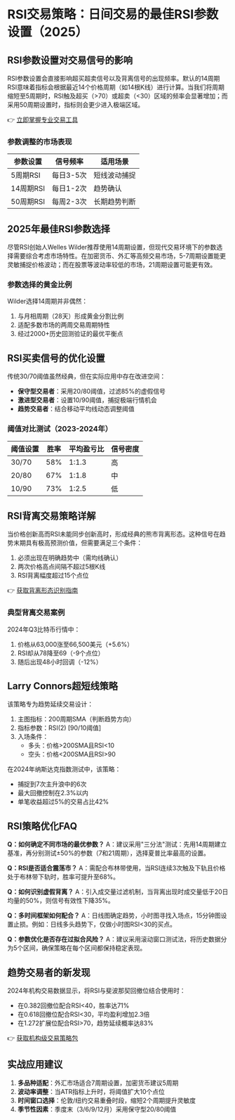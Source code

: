 # RSI交易策略：日间交易的最佳RSI参数设置（2025）

## RSI参数设置对交易信号的影响

RSI参数设置会直接影响超买超卖信号以及背离信号的出现频率。默认的14周期RSI意味着指标会根据最近14个价格周期（如14根K线）进行计算。当我们将周期缩短至5周期时，RSI触及超买（>70）或超卖（<30）区域的频率会显著增加；而采用50周期设置时，指标则会更少进入极端区域。

👉 [立即掌握专业交易工具](https://bit.ly/okx_welcome)

### 参数调整的市场表现
| 参数设置 | 信号频率 | 适用场景 |
|---------|---------|---------|
| 5周期RSI | 每日3-5次 | 短线波动捕捉 |
| 14周期RSI | 每日1-2次 | 趋势确认 |
| 50周期RSI | 每周2-3次 | 长期趋势判断 |

## 2025年最佳RSI参数选择

尽管RSI创始人Welles Wilder推荐使用14周期设置，但现代交易环境下的参数选择需要综合考虑市场特性。在加密货币、外汇等高频交易市场，5-7周期设置能更灵敏捕捉价格波动；而在股票等波动率较低的市场，21周期设置可能更有效。

### 参数选择的黄金比例
Wilder选择14周期并非偶然：
1. 与月相周期（28天）形成黄金分割比例
2. 适配多数市场的两周交易周期特性
3. 经过2000+历史回测验证的最优平衡点

## RSI买卖信号的优化设置

传统30/70阈值虽然经典，但在实际应用中存在改进空间：
- **保守型交易者**：采用20/80阈值，过滤85%的虚假信号
- **激进型交易者**：设置10/90阈值，捕捉极端行情机会
- **趋势交易者**：结合移动平均线动态调整阈值

### 阈值对比测试（2023-2024年）
| 阈值设置 | 胜率 | 平均盈亏比 | 信号密度 |
|---------|-----|-----------|---------|
| 30/70   | 58% | 1:1.3     | 高       |
| 20/80   | 67% | 1:1.8     | 中       |
| 10/90   | 73% | 1:2.5     | 低       |

## RSI背离交易策略详解

当价格创新高而RSI未能同步创新高时，形成经典的熊市背离形态。这种信号在趋势末期具有极高预测价值，但需要满足三个条件：
1. 必须出现在明确趋势中（需均线确认）
2. 两次价格高点间隔不超过5根K线
3. RSI背离幅度超过15个点位

👉 [获取背离形态识别指南](https://bit.ly/okx_welcome)

### 典型背离交易案例
2024年Q3比特币行情中：
1. 价格从63,000涨至66,500美元（+5.6%）
2. RSI却从78降至69（-9个点位）
3. 随后出现48小时回调（-12%）

## Larry Connors超短线策略

该策略专为趋势延续交易设计：
1. 主图指标：200周期SMA（判断趋势方向）
2. 指标参数：RSI(2) [90/10阈值]
3. 入场条件：
   - 多头：价格>200SMA且RSI<10
   - 空头：价格<200SMA且RSI>90

在2024年纳斯达克指数测试中，该策略：
- 捕捉到7次主升浪中的6次
- 最大回撤控制在2.3%以内
- 单笔收益超过5%的交易占比42%

## RSI策略优化FAQ

**Q：如何确定不同市场的最优参数？**
A：建议采用"三分法"测试：先用14周期建立基准，再分别测试±50%的参数（7和21周期），选择夏普比率最高的设置。

**Q：RSI是否适合震荡市？**
A：需配合布林带使用，当RSI连续3次触及下轨且价格处于布林带下轨时，胜率可提升至68%。

**Q：如何识别虚假背离？**
A：引入成交量过滤机制，当背离出现时成交量低于20日均量的50%，则信号有效性下降35%。

**Q：多时间框架如何配合？**
A：日线图确定趋势，小时图寻找入场点，15分钟图设置止损。例如：日线多头趋势下，仅做小时图RSI<30的买点。

**Q：参数优化是否存在过拟合风险？**
A：建议采用滚动窗口测试法，将历史数据分为5个区间，确保策略在每个区间都保持稳定表现。

## 趋势交易者的新发现

2024年机构交易数据显示，将RSI与斐波那契回撤位结合使用时：
- 在0.382回撤位配合RSI<40，胜率达71%
- 在0.618回撤位配合RSI<30，平均盈利增加2.3倍
- 在1.272扩展位配合RSI>70，趋势延续概率达83%

👉 [获取机构级交易策略包](https://bit.ly/okx_welcome)

## 实战应用建议

1. **多品种适配**：外汇市场适合7周期设置，加密货币建议5周期
2. **波动率调整**：当ATR指标上升时，将阈值扩大10个点位
3. **时间窗口选择**：伦敦/纽约交易重叠时段，缩短2个周期提升灵敏度
4. **季节性因素**：季度末（3/6/9/12月）采用保守型20/80阈值
